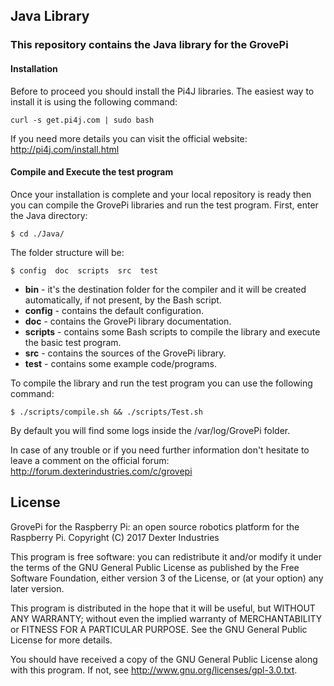 ## Java Library
### This repository contains the Java library for the GrovePi
#### Installation ####
Before to proceed you should install the Pi4J libraries. The easiest way to install it is using the following command:

```curl -s get.pi4j.com | sudo bash```

If you need more details you can visit the official website: http://pi4j.com/install.html

#### Compile and Execute the test program ####
Once your installation is complete and your local repository is ready then you can compile the GrovePi libraries and run the test program.
First, enter the Java directory:

```$ cd ./Java/```

The folder structure will be:

```$ config  doc  scripts  src  test```

* **bin** - it's the destination folder for the compiler and it will be created automatically, if not present, by the Bash script.
* **config** - contains the default configuration.
* **doc** - contains the GrovePi library documentation.
* **scripts** - contains some Bash scripts to compile the library and execute the basic test program.
* **src** - contains the sources of the GrovePi library.
* **test** - contains some example code/programs.

To compile the library and run the test program you can use the following command:

```$ ./scripts/compile.sh && ./scripts/Test.sh```

By default you will find some logs inside the /var/log/GrovePi folder.

In case of any trouble or if you need further information don't hesitate to leave a comment on the official forum: http://forum.dexterindustries.com/c/grovepi

## License
GrovePi for the Raspberry Pi: an open source robotics platform for the Raspberry Pi.
Copyright (C) 2017  Dexter Industries

This program is free software: you can redistribute it and/or modify
it under the terms of the GNU General Public License as published by
the Free Software Foundation, either version 3 of the License, or
(at your option) any later version.

This program is distributed in the hope that it will be useful,
but WITHOUT ANY WARRANTY; without even the implied warranty of
MERCHANTABILITY or FITNESS FOR A PARTICULAR PURPOSE.  See the
GNU General Public License for more details.

You should have received a copy of the GNU General Public License
along with this program.  If not, see <http://www.gnu.org/licenses/gpl-3.0.txt>.